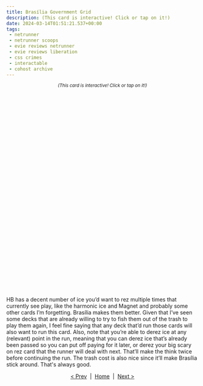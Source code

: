 ```yaml
---
title: Brasília Government Grid
description: (This card is interactive! Click or tap on it!)
date: 2024-03-14T01:51:21.537+00:00
tags:
 - netrunner
 - netrunner scoops
 - evie reviews netrunner
 - evie reviews liberation
 - css crimes
 - interactable
 - cohost archive
---
```


<p><span style="font-size: smaller; font-style: italic; text-align: center; width: 100%; display: flex; justify-content: center;">(This card is interactive! Click or tap on it!)</span></p>
<div aria-describedby="user-content-id-name">
	<div aria-hidden="true">
      <div style="display: grid; justify-content: center; padding: 1rem 0px; position: relative;">
        <details style="display: inline-block; background: url(&quot;https://web.archive.org/web/20250107024129/https://staging.cohostcdn.org/attachment/dfb86014-bce8-4556-83b6-28b5ae87b5f4/svgviewer-output(1).svg?width=675&amp;auto=webp&amp;dpr=2&quot;) left top / 100% 100% no-repeat; filter: drop-shadow(rgba(0, 0, 0, 0.25) 0.25rem 0.5rem 4px);">
          <summary style="width: 300px; height: 484px; font-size: 0px;" tabindex="0"></summary>
          <div style="height: 1px;"></div>
            <div style="position: absolute; bottom: 0px; width: 300px; display: flex; justify-content: center; padding-top: 1rem;">
              <div style="position: relative; width: 3em; height: 3em;">
                <div style="position: absolute; top: 50%; left: 50%; animation: 0.5s cubic-bezier(0.2, 1.5, 0.6, 1) 0.75s backwards slideupleft;">
                  <div style="position: absolute; font-size: 3em; line-height: 1; transform: translate(-50%, -50%); color: rgb(223, 165, 15);">★</div>
                </div>
              </div>
              <div style="position: relative; width: 3em; height: 3em;">
                <div style="position: absolute; top: 50%; left: 50%; animation: 0.5s cubic-bezier(0.2, 1.5, 0.6, 1) 1s backwards slideupleft;">
                  <div style="position: absolute; font-size: 3em; line-height: 1; transform: translate(-50%, -50%); color: rgb(223, 165, 15);">★</div>
                </div>
              </div>
              <div style="position: relative; width: 3em; height: 3em;">
                <div style="position: absolute; top: 50%; left: 50%; animation: 0.5s cubic-bezier(0.2, 1.5, 0.6, 1) 1.25s backwards slideupleft;">
                  <div style="position: absolute; font-size: 3em; line-height: 1; transform: translate(-50%, -50%); color: rgb(223, 165, 15);">★</div>
                </div>
              </div>
              <div style="position: relative; width: 3em; height: 3em;">
                <div style="position: absolute; top: 50%; left: 50%; animation: 0.5s cubic-bezier(0.2, 1.5, 0.6, 1) 1.5s backwards slideupleft;">
                  <div style="position: absolute; font-size: 3em; line-height: 1; transform: translate(-50%, -50%); color: rgb(223, 165, 15);">★</div>
                </div>
            </div>
            <div style="position: relative; width: 3em; height: 3em;">
              <div style="position: absolute; top: 50%; left: 50%; animation: 0.5s cubic-bezier(0.2, 1.5, 0.6, 1) 1.75s backwards slideupleft;">
                <div style="position: absolute; font-size: 3em; line-height: 1; transform: translate(-50%, -50%); color: rgb(23, 26, 30);">★</div>
              </div>
          </div>
        </div>
      </details>
    </div>
  </div>
  <div id="user-content-id-name" style="clip: rect(0px, 0px, 0px, 0px); clip-path: inset(50%); height: 1px; overflow: hidden; position: absolute; white-space: nowrap; width: 1px;">
    <p>Upgrade: Region. Trash: 3</p>
    <p>Whenever you rez a piece of ice during a run against this server, you may derez another installed piece of ice. If you do, the rezzed ice gets +3 strength for the remainder of that run. Use this ability only once per turn.<br>Limit 1 region per server.</p>
    <p>4 stars</p>
  </div>
</div>
<p>HB has a decent number of ice you’d want to rez multiple times that currently see play, like the harmonic ice and Magnet and probably some other cards I’m forgetting. Brasília makes them better. Given that I’ve seen some decks that are already willing to try to fish them out of the trash to play them again, I feel fine saying that any deck that’d run those cards will also want to run this card. Also, note that you’re able to derez ice at any (relevant) point in the run, meaning that you can derez ice that’s already been passed so you can put off paying for it later, or derez your big scary on rez card that the runner will deal with next. That’ll make the think twice before continuing the run. The trash cost is also nice since it’ll make Brasília stick around. That's always good.</p>
<div style="display: grid; justify-content: center;"><div style="display: flex; gap: 0.5rem;"><span><a href="https://web.archive.org/web/20250107024129mp_/https://cohost.org/ewie/post/5052250-lightning-laboratory" target="_blank" rel="nofollow noopener" tabindex="0">&lt; Prev</a></span><span>|</span><span><a href="https://web.archive.org/web/20250107024129mp_/https://cohost.org/ewie/post/5051518-it-s-netrunner-scoop" target="_blank" rel="nofollow noopener" tabindex="0">Home</a></span><span>|</span><span><a href="https://web.archive.org/web/20250107024129mp_/https://cohost.org/ewie/post/5068322-thunderbolt-armament" target="_blank" rel="nofollow noopener" tabindex="0">Next &gt;</a></span></div></div>